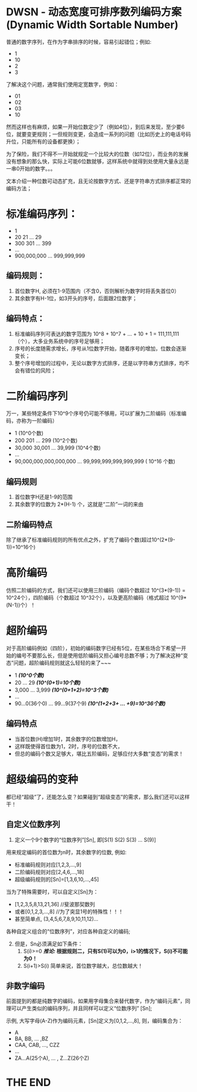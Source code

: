 # DWSN - 动态宽度可排序数列编码方案(Dynamic Width Sortable Number)

普通的数字序列，在作为字串排序的时候，容易引起错位；例如:
- 1
- 10
- 2
- 3

了解决这个问题，通常我们使用定宽数字，例如：
- 01
- 02
- 03
- 10

然而这样也有麻烦，如果一开始位数定少了（例如4位），到后来发现，至少要6位，就要变更规则；一但规则变更，会造成一系列的问题（比如历史上的电话号码升位，只能所有的设备都更换）；

为了保险，我们不得不一开始就规定一个比较大的位数（如12位），而业务的发展没有想象的那么快，实际上可能6位数就够，这样系统中就得到处使用大量永远是一串0开始的数字。。。

文本介绍一种位数可动态扩充，且无论按数字方式、还是字符串方式排序都正常的编码方法；

# 标准编码序列：
- 1
- 20 21 ... 29
- 300 301 ... 399
- ...
- 900,000,000 ... 999,999,999

## 编码规则：
1. 首位数字H, 必须在1-9范围内（不含0，否则解析为数字时将丢失首位0）
2. 其余数字有H-1位，如3开头的序号，后面跟2位数字；

## 编码特点：
1. 标准编码序列可表达的数字范围为 10^8 + 10^7 + ... + 10 + 1 = 111,111,111 （个），大多业务系统中的序号足够用；
2. 序号的长度随需求增长，序号从1位数字开始，随着序号的增加，位数会逐渐变长；
3. 整个序号增加的过程中，无论以数字方式排序，还是以字符串方式排序，均不会有错位的风险；


# 二阶编码序列
万一，某些特定条件下10^9个序号仍可能不够用，可以扩展为二阶编码（标准编码，亦称为一阶编码）
- 1                   (10^0个数)
- 200 201 ... 299     (10^2个数)
- 30,000 30,001 ... 39,999 (10^4个数)
- ...
- 90,000,000,000,000,000 ...  99,999,999,999,999,999 ( 10^16 个数)

## 编码规则
1. 首位数字H还是1-9的范围
2. 其余数字的位数为 2*(H-1) 个，这就是“二阶”一词的来由

## 二阶编码特点
除了继承了标准编码规则的所有优点之外，扩充了编码个数(超过10^(2*(9-1))=10^16个)

# 高阶编码
仿照二阶编码的方式，我们还可以使用三阶编码（编码个数超过 10^(3\*(9-1)) = 10^24个），四阶编码（个数超过 10^32个），以及更高阶编码（格式超过 10^(9*(N-1))个）！

# 超阶编码
对于高阶编码例如（四阶），初始的编码数字已经有5位，在某些场合下希望一开始的编号不要那么长，但是使用低阶编码又担心编号总数不够；为了解决这种“变态”问题，超阶编码规则就这么轻轻的来了~~~
- 1 ***(10^0个数)***
- 20 ... 29 ***(10^(0+1)=10个数)***
- 3,000 ... 3,999 ***(10^(0+1+2)=10^3个数)***
- ...
- 90...0(36个0)  ... 99...9(37个9)  ***(10^(1+2+3+ ... +9)=10^36个数)***

## 编码特点
- 当首位数(H)增加1时，其余数字的位数增加H，
- 这样既使得首位数为1，2时，序号的位数不大，
- 但总的编码个数又足够大，堪比五阶编码，足够应付大多数“变态”的需求！

# 超级编码的变种
都已经“超级”了，还能怎么变？如果碰到“超级变态”的需求，那么我们还可以这样干！

## 自定义位数序列
1. 定义一个9个数字的“位数序列”[Sn], 即[S(1) S(2) S(3) ... S(9)]

用来规定编码的首位数为n时，其余数字的位数, 例如:
   - 标准编码规则对应[1,2,3,...,9]
   - 二阶编码规则对应[2,4,6,...,18]
   - 超级编码规则的[Sn]=[1,3,6,10,...,45]

当为了特殊需要时，可以自定义[Sn]为：
   - [1,2,3,5,8,13,21,36]  //斐波那契数列
   - 或者[0,1,2,3,...,8] //为了突显1号的特殊性！！！
   - 甚至简单点, (3,4,5,6,7,8,9,10,11,12)...

各种自定义组合的“位数序列”，对应各种自定义的编码;

2. 但是，Sn必须满足如下条件：
   1. S(i)>=0 ***推论:* 根据规则二，只有S(1)可以为0，i>1的情况下，S(i)不可能为0！**
   2. S(i+1)>S(i) 简单来说，首位数字越大，总位数越大！

## 非数字编码
前面提到的都是纯数字的编码，如果用字母集合来替代数字，作为“编码元素”，同理可以产生类似的编码序列，并且同样可以定义“位数序列” [Sn];

示例, 大写字母(A-Z)作为编码元素，[Sn]定义为[0,1,2,...,8], 则，编码集合为：
- A
- BA, BB, ... ,BZ
- CAA, CAB, ..., CZZ
- ...
- ZA...A(25个A), ... , Z...Z(26个Z)

# THE END

